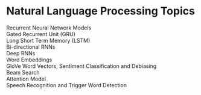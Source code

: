# Natural Language Processing Topics
Recurrent Neural Network Models</br>
Gated Recurrent Unit (GRU)</br>
Long Short Term Memory (LSTM)</br>
Bi-directional RNNs</br>
Deep RNNs</br>
Word Embeddings</br>
GloVe Word Vectors, Sentiment Classification and Debiasing</br>
Beam Search</br>
Attention Model</br>
Speech Recognition and Trigger Word Detection</br>
